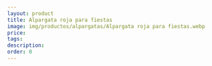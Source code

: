 ```yaml
---
layout: product
title: Alpargata roja para fiestas
image: img/productos/alpargatas/Alpargata roja para fiestas.webp
price: 
tags: 
description: 
order: 0
---
```

